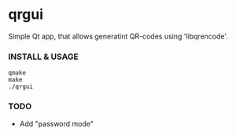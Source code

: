 qrgui
=====

Simple Qt app, that allows generatint QR-codes using 'libqrencode'.

### INSTALL & USAGE

    qmake
    make
    ./qrgui

### TODO

* Add "password mode"

